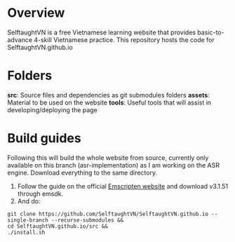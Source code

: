 # Overview
SelftaughtVN is a free Vietnamese learning website that provides basic-to-advance 4-skill Vietnamese practice. This repository hosts the code for SelftaughtVN.github.io

# Folders
**src**: Source files and dependencies as git submodules folders
**assets**: Material to be used on the website
**tools**: Useful tools that will assist in developing/deploying the page


# Build guides
Following this will build the whole website from source, currently only available on this branch (asr-implementation) as I am working on the ASR engine. Download everything to the same directory.
1. Follow the guide on the official [Emscripten website](https://emscripten.org/docs/getting_started/downloads.html) and download v3.1.51 through emsdk.
2. And do:
```
git clone https://github.com/SelftaughtVN/SelftaughtVN.github.io --single-branch --recurse-submodules &&
cd SelftaughtVN.github.io/src &&
./install.sh
```
